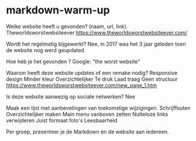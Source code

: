 # markdown-warm-up

Welke website heeft u gevonden? (naam, url, link).
Theworldsworstwebsiteever https://www.theworldsworstwebsiteever.com/

Wordt het regelmatig bijgewerkt?
Nee, in 2017 was het 3 jaar geleden toen de website nog werd geupdated

Hoe heb je het gevonden ?
Google: "the worst website"

Waarom heeft deze website updates of een remake nodig?
Responsive design
Minder kleur
Overzichtelijker
Te druk
Laad traag
Geen structuur
https://www.theworldsworstwebsiteever.com/new_page_1.htm

Is deze website aanwezig op sociale netwerken?
Nee

Maak een lijst met aanbevelingen van toekomstige wijzigingen.
Schrijffouten
Overzichtelijker maken
Main menu vanboven zetten
Nutteloze links verwijderen
Juist formaat foto's
Leesbaarheid

Per groep, presenteer je de Markdown en de website aan iedereen.
